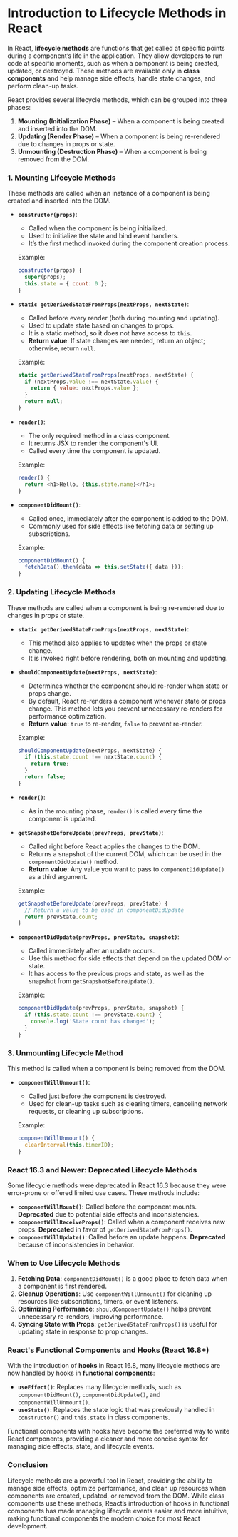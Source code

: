 # **Introduction to Lifecycle Methods in React**

In React, **lifecycle methods** are functions that get called at specific points during a component’s life in the application. They allow developers to run code at specific moments, such as when a component is being created, updated, or destroyed. These methods are available only in **class components** and help manage side effects, handle state changes, and perform clean-up tasks.

React provides several lifecycle methods, which can be grouped into three phases:

1. **Mounting (Initialization Phase)** – When a component is being created and inserted into the DOM.
2. **Updating (Render Phase)** – When a component is being re-rendered due to changes in props or state.
3. **Unmounting (Destruction Phase)** – When a component is being removed from the DOM.

### **1. Mounting Lifecycle Methods**

These methods are called when an instance of a component is being created and inserted into the DOM.

- **`constructor(props)`**:
  - Called when the component is being initialized.
  - Used to initialize the state and bind event handlers.
  - It’s the first method invoked during the component creation process.

  Example:
  ```javascript
  constructor(props) {
    super(props);
    this.state = { count: 0 };
  }
  ```

- **`static getDerivedStateFromProps(nextProps, nextState)`**:
  - Called before every render (both during mounting and updating).
  - Used to update state based on changes to props.
  - It is a static method, so it does not have access to `this`.
  - **Return value**: If state changes are needed, return an object; otherwise, return `null`.

  Example:
  ```javascript
  static getDerivedStateFromProps(nextProps, nextState) {
    if (nextProps.value !== nextState.value) {
      return { value: nextProps.value };
    }
    return null;
  }
  ```

- **`render()`**:
  - The only required method in a class component.
  - It returns JSX to render the component's UI.
  - Called every time the component is updated.
  
  Example:
  ```javascript
  render() {
    return <h1>Hello, {this.state.name}</h1>;
  }
  ```

- **`componentDidMount()`**:
  - Called once, immediately after the component is added to the DOM.
  - Commonly used for side effects like fetching data or setting up subscriptions.
  
  Example:
  ```javascript
  componentDidMount() {
    fetchData().then(data => this.setState({ data }));
  }
  ```

### **2. Updating Lifecycle Methods**

These methods are called when a component is being re-rendered due to changes in props or state.

- **`static getDerivedStateFromProps(nextProps, nextState)`**:
  - This method also applies to updates when the props or state change.
  - It is invoked right before rendering, both on mounting and updating.

- **`shouldComponentUpdate(nextProps, nextState)`**:
  - Determines whether the component should re-render when state or props change.
  - By default, React re-renders a component whenever state or props change. This method lets you prevent unnecessary re-renders for performance optimization.
  - **Return value**: `true` to re-render, `false` to prevent re-render.

  Example:
  ```javascript
  shouldComponentUpdate(nextProps, nextState) {
    if (this.state.count !== nextState.count) {
      return true;
    }
    return false;
  }
  ```

- **`render()`**:
  - As in the mounting phase, `render()` is called every time the component is updated.
  
- **`getSnapshotBeforeUpdate(prevProps, prevState)`**:
  - Called right before React applies the changes to the DOM.
  - Returns a snapshot of the current DOM, which can be used in the `componentDidUpdate()` method.
  - **Return value**: Any value you want to pass to `componentDidUpdate()` as a third argument.
  
  Example:
  ```javascript
  getSnapshotBeforeUpdate(prevProps, prevState) {
    // Return a value to be used in componentDidUpdate
    return prevState.count;
  }
  ```

- **`componentDidUpdate(prevProps, prevState, snapshot)`**:
  - Called immediately after an update occurs.
  - Use this method for side effects that depend on the updated DOM or state.
  - It has access to the previous props and state, as well as the snapshot from `getSnapshotBeforeUpdate()`.
  
  Example:
  ```javascript
  componentDidUpdate(prevProps, prevState, snapshot) {
    if (this.state.count !== prevState.count) {
      console.log('State count has changed');
    }
  }
  ```

### **3. Unmounting Lifecycle Method**

This method is called when a component is being removed from the DOM.

- **`componentWillUnmount()`**:
  - Called just before the component is destroyed.
  - Used for clean-up tasks such as clearing timers, canceling network requests, or cleaning up subscriptions.
  
  Example:
  ```javascript
  componentWillUnmount() {
    clearInterval(this.timerID);
  }
  ```

### **React 16.3 and Newer: Deprecated Lifecycle Methods**

Some lifecycle methods were deprecated in React 16.3 because they were error-prone or offered limited use cases. These methods include:

- **`componentWillMount()`**: Called before the component mounts. **Deprecated** due to potential side effects and inconsistencies.
- **`componentWillReceiveProps()`**: Called when a component receives new props. **Deprecated** in favor of `getDerivedStateFromProps()`.
- **`componentWillUpdate()`**: Called before an update happens. **Deprecated** because of inconsistencies in behavior.
  
### **When to Use Lifecycle Methods**

1. **Fetching Data**: `componentDidMount()` is a good place to fetch data when a component is first rendered.
2. **Cleanup Operations**: Use `componentWillUnmount()` for cleaning up resources like subscriptions, timers, or event listeners.
3. **Optimizing Performance**: `shouldComponentUpdate()` helps prevent unnecessary re-renders, improving performance.
4. **Syncing State with Props**: `getDerivedStateFromProps()` is useful for updating state in response to prop changes.

### **React's Functional Components and Hooks (React 16.8+)**

With the introduction of **hooks** in React 16.8, many lifecycle methods are now handled by hooks in **functional components**:
- **`useEffect()`**: Replaces many lifecycle methods, such as `componentDidMount()`, `componentDidUpdate()`, and `componentWillUnmount()`.
- **`useState()`**: Replaces the state logic that was previously handled in `constructor()` and `this.state` in class components.

Functional components with hooks have become the preferred way to write React components, providing a cleaner and more concise syntax for managing side effects, state, and lifecycle events.

### **Conclusion**

Lifecycle methods are a powerful tool in React, providing the ability to manage side effects, optimize performance, and clean up resources when components are created, updated, or removed from the DOM. While class components use these methods, React’s introduction of hooks in functional components has made managing lifecycle events easier and more intuitive, making functional components the modern choice for most React development.
